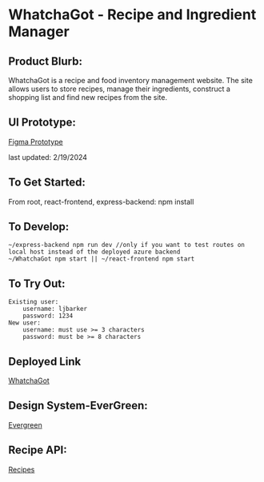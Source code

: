 # WhatchaGot - Recipe and Ingredient Manager

## Product Blurb:

WhatchaGot is a recipe and food inventory management website. The site allows users to store recipes, manage their ingredients, construct a shopping list and find new recipes from the site. 

## UI Prototype:

[Figma Prototype](https://www.figma.com/file/GJAN0poTUviD0UPXdKkVh5/Low-Fidelity-Wirefrane?type=design&mode=design&t=vt5ZqeBka29QDeUl-0)

last updated: 2/19/2024

## To Get Started:

From root, react-frontend, express-backend: npm install

## To Develop:

    ~/express-backend npm run dev //only if you want to test routes on local host instead of the deployed azure backend
    ~/WhatchaGot npm start || ~/react-frontend npm start

## To Try Out:

    Existing user:
        username: ljbarker 
        password: 1234
    New user:
        username: must use >= 3 characters
        password: must be >= 8 characters

## Deployed Link

 [WhatchaGot](https://calm-forest-025139a10.4.azurestaticapps.net/)

## Design System-EverGreen:

[Evergreen](https://evergreen.segment.com/components)

## Recipe API:

[Recipes](https://www.themealdb.com/)

